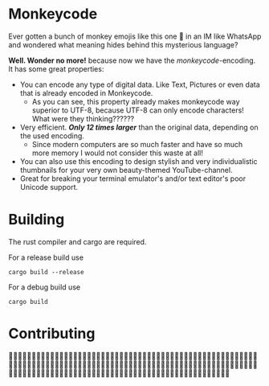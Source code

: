 # Monkeycode
Ever gotten a bunch of monkey emojis like this one 🙈 in an IM like WhatsApp and wondered what meaning hides behind this mysterious language?

**Well. Wonder no more!** because now we have the *monkeycode*-encoding. It has some great properties:

* You can encode any type of digital data. Like Text, Pictures or even data that is already encoded in Monkeycode.
	* As you can see, this property already makes monkeycode way superior to UTF-8, because UTF-8 can only encode characters! What were they thinking??????
* Very efficient. ***Only 12 times larger*** than the original data, depending on the used encoding.
	* Since modern computers are so much faster and have so much more memory I would not consider this waste at all!
* You can also use this encoding to design stylish and very individualistic thumbnails for your very own beauty-themed YouTube-channel.
* Great for breaking your terminal emulator's and/or text editor's poor Unicode support.

# Building
The rust compiler and cargo are required.

For a release build use
```
cargo build --release
```
For a debug build use
```
cargo build
```

# Contributing
🙊🐵🐵🙈🙊🙊🙉🙈🙉🙊🙉🙈🙊🙈🙉🙈🙉🐵🙊🙈🙈🐵🙉🙈🐵🙈🙊🙈🙊🐵🙊🙈🙉🙊🙉🐵🐵🐵🙉🐵🙈🙉🙈🙈🙊🙊🙉🙈🙈🙈🙊🙈🐵🐵🙉🐵🙈🐵🙉🙈🙉🐵🙊🙈🙈🙈🙉🙈🐵🐵🙉🐵🙈🙈🙊🙈🙊🐵🙊🙈🙈🙉🙉🙈🙉🙊🙉🙈🙊🙈🙉🙈🐵🐵🙉🐵🙈🙊🙉🙈🙊🙊🙉🙈🙉🙊🙉🙈🙊🙉🙉🙈🙈🙈🙉🙈🙈🙉🙊🙈🙊🐵🙉🙈🙊🙊🙉🙈🐵🙈🙉🙈🙈🙈🙉🙈🐵🐵🙉🐵🙉🙊🙉🙈🙊🙊🙉🙈🙊🙈🙊🙈🙈🐵🙉🐵
